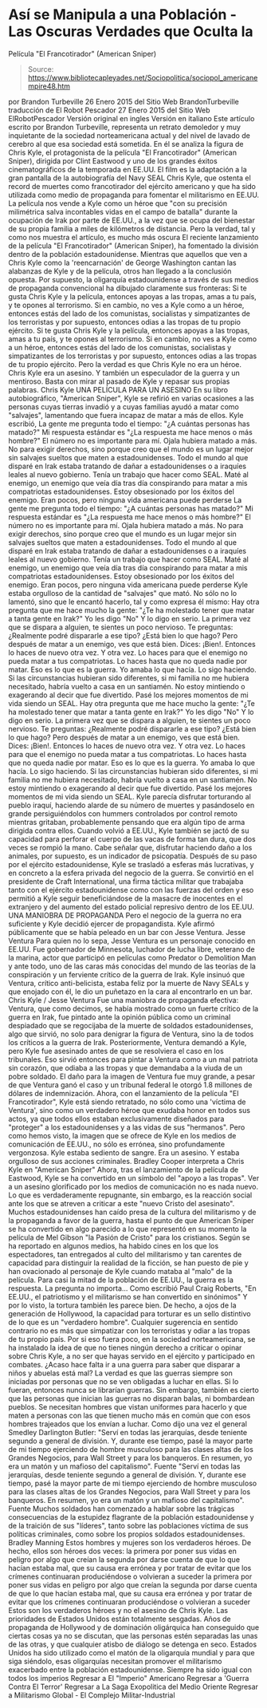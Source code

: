 # Así se Manipula a una Población - Las Oscuras Verdades que Oculta la 
Película "El Francotirador" (American Sniper)

> Source: https://www.bibliotecapleyades.net/Sociopolitica/sociopol_americanempire48.htm

por Brandon Turbeville
26 Enero 2015
del Sitio Web BrandonTurbeville
traducción de El Robot Pescador
27 Enero 2015
del Sitio Web ElRobotPescador
Versión original en ingles
Versión en italiano
Este artículo escrito por Brandon Turbeville, representa un retrato demoledor y muy inquietante de la sociedad norteamericana actual y del nivel de lavado de cerebro al que esa sociedad está sometida. En él se analiza la figura de Chris Kyle, el protagonista de la película "El Francotirador" (American Sniper), dirigida por Clint Eastwood y uno de los grandes éxitos cinematográficos de la temporada en EE.UU.
El film es la adaptación a la gran pantalla de la autobiografía del Navy SEAL Chris Kyle, que ostenta el record de muertes como francotirador del ejército americano y que ha sido utilizada como medio de propaganda para fomentar el militarismo en EE.UU. La película nos vende a Kyle como un héroe que "con su precisión milimétrica salva incontables vidas en el campo de batalla" durante la ocupación de Irak por parte de EE.UU., a la vez que se ocupa del bienestar de su propia familia a miles de kilómetros de distancia. Pero la verdad, tal y como nos muestra el artículo, es mucho más oscura
El reciente lanzamiento de la película "El Francotirador" (American Sniper), ha fomentado la división dentro de la población estadounidense.
Mientras que aquellos que ven a Chris Kyle como la 'reencarnación' de George Washington cantan las alabanzas de Kyle y de la película, otros han llegado a la conclusión opuesta. Por supuesto, la oligarquía estadounidense a través de sus medios de propaganda convencional ha dibujado claramente sus fronteras:
Si te gusta Chris Kyle y la película, entonces apoyas a las tropas, amas a tu país, y te opones al terrorismo. Si en cambio, no ves a Kyle como a un héroe, entonces estás del lado de los comunistas, socialistas y simpatizantes de los terroristas y por supuesto, entonces odias a las tropas de tu propio ejército.
Si te gusta Chris Kyle y la película, entonces apoyas a las tropas, amas a tu país, y te opones al terrorismo.
Si en cambio, no ves a Kyle como a un héroe, entonces estás del lado de los comunistas, socialistas y simpatizantes de los terroristas y por supuesto, entonces odias a las tropas de tu propio ejército.
Pero la verdad es que Chris Kyle no era un héroe. Chris Kyle era un asesino. Y también un especulador de la guerra y un mentiroso. Basta con mirar al pasado de Kyle y repasar sus propias palabras.
Chris Kyle
UNA PELÍCULA PARA UN ASESINO En su libro autobiográfico, "American Sniper", Kyle se refirió en varias ocasiones a las personas cuyas tierras invadió y a cuyas familias ayudó a matar como "salvajes", lamentando que fuera incapaz de matar a más de ellos.
Kyle escribió,
La gente me pregunta todo el tiempo: "¿A cuántas personas has matado?" Mi respuesta estándar es "¿La respuesta me hace menos o más hombre?" El número no es importante para mí. Ojala hubiera matado a más. No para exigir derechos, sino porque creo que el mundo es un lugar mejor sin salvajes sueltos que maten a estadounidenses. Todo el mundo al que disparé en Irak estaba tratando de dañar a estadounidenses o a iraquíes leales al nuevo gobierno. Tenía un trabajo que hacer como SEAL. Maté al enemigo, un enemigo que veía día tras día conspirando para matar a mis compatriotas estadounidenses. Estoy obsesionado por los éxitos del enemigo. Eran pocos, pero ninguna vida americana puede perderse
La gente me pregunta todo el tiempo: "¿A cuántas personas has matado?" Mi respuesta estándar es "¿La respuesta me hace menos o más hombre?" El número no es importante para mí. Ojala hubiera matado a más. No para exigir derechos, sino porque creo que el mundo es un lugar mejor sin salvajes sueltos que maten a estadounidenses. Todo el mundo al que disparé en Irak estaba tratando de dañar a estadounidenses o a iraquíes leales al nuevo gobierno. Tenía un trabajo que hacer como SEAL. Maté al enemigo, un enemigo que veía día tras día conspirando para matar a mis compatriotas estadounidenses. Estoy obsesionado por los éxitos del enemigo.
Eran pocos, pero ninguna vida americana puede perderse
Kyle estaba orgulloso de la cantidad de "salvajes" que mató.
No sólo no lo lamentó, sino que le encantó hacerlo, tal y como expresa él mismo:
Hay otra pregunta que me hace mucho la gente: "¿Te ha molestado tener que matar a tanta gente en Irak?" Yo les digo "No" Y lo digo en serio. La primera vez que se dispara a alguien, te sientes un poco nervioso. Te preguntas: ¿Realmente podré dispararle a ese tipo? ¿Está bien lo que hago? Pero después de matar a un enemigo, ves que está bien. Dices: ¡Bien!. Entonces lo haces de nuevo otra vez. Y otra vez. Lo haces para que el enemigo no pueda matar a tus compatriotas. Lo haces hasta que no queda nadie por matar. Eso es lo que es la guerra. Yo amaba lo que hacía. Lo sigo haciendo. Si las circunstancias hubieran sido diferentes, si mi familia no me hubiera necesitado, habría vuelto a casa en un santiamén. No estoy mintiendo o exagerando al decir que fue divertido. Pasé los mejores momentos de mi vida siendo un SEAL.
Hay otra pregunta que me hace mucho la gente: "¿Te ha molestado tener que matar a tanta gente en Irak?" Yo les digo "No" Y lo digo en serio. La primera vez que se dispara a alguien, te sientes un poco nervioso. Te preguntas: ¿Realmente podré dispararle a ese tipo? ¿Está bien lo que hago? Pero después de matar a un enemigo, ves que está bien. Dices: ¡Bien!. Entonces lo haces de nuevo otra vez. Y otra vez. Lo haces para que el enemigo no pueda matar a tus compatriotas. Lo haces hasta que no queda nadie por matar. Eso es lo que es la guerra. Yo amaba lo que hacía. Lo sigo haciendo. Si las circunstancias hubieran sido diferentes, si mi familia no me hubiera necesitado, habría vuelto a casa en un santiamén. No estoy mintiendo o exagerando al decir que fue divertido.
Pasé los mejores momentos de mi vida siendo un SEAL.
Kyle parecía disfrutar torturando al pueblo iraquí, haciendo alarde de su número de muertes y pasándoselo en grande persiguiéndolos con hummers controlados por control remoto mientras gritaban, probablemente pensando que era algún tipo de arma dirigida contra ellos. Cuando volvió a EE.UU., Kyle también se jactó de su capacidad para perforar el cuerpo de las vacas de forma tan dura, que dos veces se rompió la mano. Cabe señalar que, disfrutar haciendo daño a los animales, por supuesto, es un indicador de psicopatía. Después de su paso por el ejército estadounidense, Kyle se trasladó a esferas más lucrativas, y en concreto a la esfera privada del negocio de la guerra.
Se convirtió en el presidente de Craft International, una firma táctica militar que trabajaba tanto con el ejército estadounidense como con las fuerzas del orden y eso permitió a Kyle seguir beneficiándose de la masacre de inocentes en el extranjero y del aumento del estado policial represivo dentro de los EE.UU.
UNA MANIOBRA DE PROPAGANDA Pero el negocio de la guerra no era suficiente y Kyle decidió ejercer de propagandista. Kyle afirmó públicamente que se había peleado en un bar con Jesse Ventura.
Jesse Ventura
Para quien no lo sepa, Jesse Ventura es un personaje conocido en EE.UU.
Fue gobernador de Minnesota, luchador de lucha libre, veterano de la marina, actor que participó en películas como Predator o Demolition Man y ante todo, uno de las caras más conocidas del mundo de las teorías de la conspiración y un ferviente crítico de la guerra de Irak. Kyle insinuó que Ventura, crítico anti-belicista, estaba feliz por la muerte de Navy SEALs y que enojado con él, le dio un puñetazo en la cara al encontrarlo en un bar.
Chris Kyle / Jesse Ventura
Fue una maniobra de propaganda efectiva:
Ventura, que como decimos, se había mostrado como un fuerte crítico de la guerra en Irak, fue pintado ante la opinión pública como un criminal despiadado que se regocijaba de la muerte de soldados estadounidenses, algo que sirvió, no solo para denigrar la figura de Ventura, sino la de todos los críticos a la guerra de Irak.
Posteriormente, Ventura demandó a Kyle, pero Kyle fue asesinado antes de que se resolviera el caso en los tribunales. Eso sirvió entonces para pintar a Ventura como a un mal patriota sin corazón, que odiaba a las tropas y que demandaba a la viuda de un pobre soldado.
El daño para la imagen de Ventura fue muy grande, a pesar de que Ventura ganó el caso y un tribunal federal le otorgó 1.8 millones de dólares de indemnización. Ahora, con el lanzamiento de la película "El Francotirador", Kyle está siendo retratado, no sólo como una 'víctima de Ventura', sino como un verdadero héroe que exudaba honor en todos sus actos, ya que todos ellos estaban exclusivamente diseñados para "proteger" a los estadounidenses y a las vidas de sus "hermanos". Pero como hemos visto, la imagen que se ofrece de Kyle en los medios de comunicación de EE.UU., no sólo es errónea, sino profundamente vergonzosa. Kyle estaba sediento de sangre. Era un asesino. Y estaba orgulloso de sus acciones criminales.
Bradley Cooper interpreta a
Chris Kyle en "American Sniper"
Ahora, tras el lanzamiento de la película de Eastwood, Kyle se ha convertido en un símbolo del "apoyo a las tropas". Ver a un asesino glorificado por los medios de comunicación no es nada nuevo. Lo que es verdaderamente repugnante, sin embargo, es la reacción social ante los que se atreven a criticar a este "nuevo Cristo del asesinato". Muchos estadounidenses han caído presa de la cultura del militarismo y de la propaganda a favor de la guerra, hasta el punto de que American Sniper se ha convertido en algo parecido a lo que representó en su momento la película de Mel Gibson "la Pasión de Cristo" para los cristianos.
Según se ha reportado en algunos medios, ha habido cines en los que los espectadores, tan entregados al culto del militarismo y tan carentes de capacidad para distinguir la realidad de la ficción, se han puesto de pie y han ovacionado al personaje de Kyle cuando mataba al "malo" de la película. Para casi la mitad de la población de EE.UU., la guerra es la respuesta. La pregunta no importa...
Como escribió Paul Craig Roberts,
"En EE.UU., el patriotismo y el militarismo se han convertido en sinónimos"
Y por lo visto, la tortura también les parece bien.
De hecho, a ojos de la generación de Hollywood, la capacidad para torturar es un sello distintivo de lo que es un "verdadero hombre". Cualquier sugerencia en sentido contrario no es más que simpatizar con los terroristas y odiar a las tropas de tu propio país.
Por si eso fuera poco, en la sociedad norteamericana, se ha instalado la idea de que no tienes ningún derecho a criticar o opinar sobre Chris Kyle, a no ser que hayas servido en el ejército y participado en combates. ¿Acaso hace falta ir a una guerra para saber que disparar a niños y abuelas está mal? La verdad es que las guerras siempre son iniciadas por personas que no se ven obligadas a luchar en ellas. Si lo fueran, entonces nunca se librarían guerras. Sin embargo, también es cierto que las personas que inician las guerras no disparan balas, ni bombardean pueblos. Se necesitan hombres que vistan uniformes para hacerlo y que maten a personas con las que tienen mucho más en común que con esos hombres trajeados que los envían a luchar. Como dijo una vez el general Smedley Darlington Butler:
"Serví en todas las jerarquías, desde teniente segundo a general de división. Y, durante ese tiempo, pasé la mayor parte de mi tiempo ejerciendo de hombre musculoso para las clases altas de los Grandes Negocios, para Wall Street y para los banqueros. En resumen, yo era un matón y un mafioso del capitalismo". Fuente
"Serví en todas las jerarquías, desde teniente segundo a general de división.
Y, durante ese tiempo, pasé la mayor parte de mi tiempo ejerciendo de hombre musculoso para las clases altas de los Grandes Negocios, para Wall Street y para los banqueros.
En resumen, yo era un matón y un mafioso del capitalismo".
Fuente
Muchos soldados han comenzado a hablar sobre las trágicas consecuencias de la estupidez flagrante de la población estadounidense y de la traición de sus "líderes", tanto sobre las poblaciones víctima de sus políticas criminales, como sobre los propios soldados estadounidenses.
Bradley Manning
Estos hombres y mujeres son los verdaderos héroes.
De hecho, ellos son héroes dos veces:
la primera por poner sus vidas en peligro por algo que creían la segunda por darse cuenta de que lo que hacían estaba mal, que su causa era errónea y por tratar de evitar que los crímenes continuaran produciéndose o volvieran a suceder
la primera por poner sus vidas en peligro por algo que creían
la segunda por darse cuenta de que lo que hacían estaba mal, que su causa era errónea y por tratar de evitar que los crímenes continuaran produciéndose o volvieran a suceder
Estos son los verdaderos héroes y no el asesino de Chris Kyle. Las prioridades de Estados Unidos están totalmente sesgadas. Años de propaganda de Hollywood y de dominación oligárquica han conseguido que ciertas cosas ya no se discutan, que las personas estén separadas las unas de las otras, y que cualquier atisbo de diálogo se detenga en seco. Estados Unidos ha sido utilizado como el matón de la oligarquía mundial y para que siga siéndolo, esas oligarquías necesitan promover el militarismo exacerbado entre la población estadounidense. Siempre ha sido igual con todos los imperios
Regresar a El "Imperio" Americano
Regresar a 'Guerra Contra El Terror'
Regresar a La Saga Exopolitica del Medio Oriente
Regresar a Militarismo Global - El Complejo Militar-Industrial
